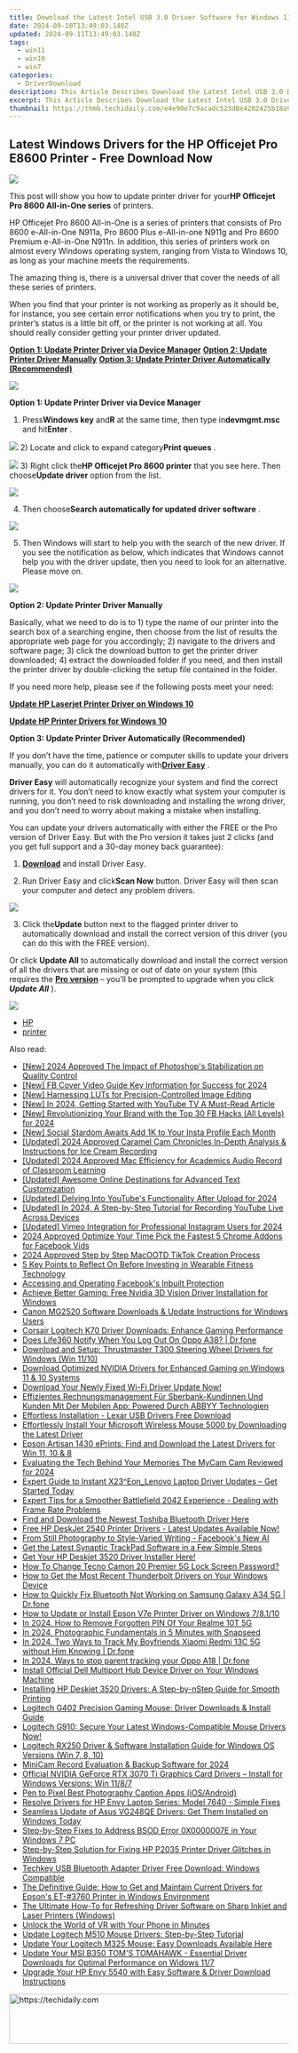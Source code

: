 ```yaml
---
title: Download the Latest Intel USB 3.0 Driver Software for Windows 11
date: 2024-09-10T13:49:03.140Z
updated: 2024-09-11T13:49:03.140Z
tags:
  - win11
  - win10
  - win7
categories:
  - DriverDownload
description: This Article Describes Download the Latest Intel USB 3.0 Driver Software for Windows 11
excerpt: This Article Describes Download the Latest Intel USB 3.0 Driver Software for Windows 11
thumbnail: https://thmb.techidaily.com/e4e90e7c9acadc523d8e4202425b18a9d8056d3f1cd618361a73d2cd13f94e4f.jpg
---
```


## Latest Windows Drivers for the HP Officejet Pro E8600 Printer - Free Download Now

![](https://ssl-product-images.www8-hp.com/digmedialib/prodimg/lowres/c02926047.png)

 This post will show you how to update printer driver for your**HP Officejet Pro 8600 All-in-One series** of printers.

 HP Officejet Pro 8600 All-in-One is a series of printers that consists of Pro 8600 e-All-in-One N911a, Pro 8600 Plus e-All-in-one N911g and Pro 8600 Premium e-All-in-One N911n. In addition, this series of printers work on almost every Windows operating system, ranging from Vista to Windows 10, as long as your machine meets the requirements.

 The amazing thing is, there is a universal driver that cover the needs of all these series of printers.

 When you find that your printer is not working as properly as it should be, for instance, you see certain error notifications when you try to print, the printer’s status is a little bit off, or the printer is not working at all. You should really consider getting your printer driver updated.

[**Option 1: Update Printer Driver via Device Manager**](https://tools.techidaily.com/drivereasy/download/)
[**Option 2: Update Printer Driver Manually**](https://tools.techidaily.com/drivereasy/download/)
[**Option 3: Update Printer Driver Automatically (Recommended)**](https://www.drivereasy.com/knowledge/hp-officejet-pro-8600-printer-driver-download-for-windows/#3)

![](https://images.drivereasy.com/wp-content/uploads/2017/05/img_590809f687953.jpg)

 **Option 1: Update Printer Driver via Device Manager**

 1) Press**Windows key** and**R** at the same time, then type in**devmgmt.msc** and hit**Enter** .

![](https://images.drivereasy.com/wp-content/uploads/2017/05/img_5907fef252f36.png)
 2) Locate and click to expand category**Print queues** .

![](https://images.drivereasy.com/wp-content/uploads/2017/05/img_590802e3114a1.jpg)
 3) Right click the**HP Officejet Pro 8600 printer** that you see here. Then choose**Update driver** option from the list.

![](https://images.drivereasy.com/wp-content/uploads/2017/05/img_59080a9f4559f.png)

 4) Then choose**Search automatically for updated driver software** .

![](https://images.drivereasy.com/wp-content/uploads/2017/05/img_59080b75a70a9.jpg)

 5) Then Windows will start to help you with the search of the new driver. If you see the notification as below, which indicates that Windows cannot help you with the driver update, then you need to look for an alternative. Please move on.

![](https://images.drivereasy.com/wp-content/uploads/2017/05/img_59082342e5590.jpg)

 **Option 2: Update Printer Driver Manually**

 Basically, what we need to do is to 1) type the name of our printer into the search box of a searching engine, then choose from the list of results the appropriate web page for you accordingly; 2) navigate to the drivers and software page; 3) click the download button to get the printer driver downloaded; 4) extract the downloaded folder if you need, and then install the printer driver by double-clicking the setup file contained in the folder.

 If you need more help, please see if the following posts meet your need:

[**Update HP Laserjet Printer Driver on Windows 10**](https://tools.techidaily.com/drivereasy/download/)

[**Update HP Printer Drivers for Windows 10**](https://tools.techidaily.com/drivereasy/download/)

**Option 3: Update Printer Driver Automatically (Recommended)**

 If you don’t have the time, patience or computer skills to update your drivers manually, you can do it automatically with[**Driver Easy**](https://tools.techidaily.com/drivereasy/download/) .

**Driver Easy** will automatically recognize your system and find the correct drivers for it. You don’t need to know exactly what system your computer is running, you don’t need to risk downloading and installing the wrong driver, and you don’t need to worry about making a mistake when installing.

 You can update your drivers automatically with either the FREE or the Pro version of Driver Easy. But with the Pro version it takes just 2 clicks (and you get full support and a 30-day money back guarantee):

 1) **[Download](https://tools.techidaily.com/drivereasy/download/)**  and install Driver Easy.

 2) Run Driver Easy and click**Scan Now** button. Driver Easy will then scan your computer and detect any problem drivers.

![](https://images.drivereasy.com/wp-content/uploads/2017/05/img_59082b9478bec.png)

 3) Click the**Update** button next to the flagged printer driver to automatically download and install the correct version of this driver (you can do this with the FREE version).

 Or click **Update All** to automatically download and install the correct version of all the drivers that are missing or out of date on your system (this requires the **[Pro version](https://tools.techidaily.com/drivereasy/download/)**  – you’ll be prompted to upgrade when you click _**Update All**_ ).

![](https://images.drivereasy.com/wp-content/uploads/2017/05/img_59082b8eb2887.jpg)

* [HP](https://tools.techidaily.com/drivereasy/download/)
* [printer](https://tools.techidaily.com/drivereasy/download/)

<ins class="adsbygoogle"
     style="display:block"
     data-ad-format="autorelaxed"
     data-ad-client="ca-pub-7571918770474297"
     data-ad-slot="1223367746"></ins>



<ins class="adsbygoogle"
     style="display:block"
     data-ad-client="ca-pub-7571918770474297"
     data-ad-slot="8358498916"
     data-ad-format="auto"
     data-full-width-responsive="true"></ins>

<span class="atpl-alsoreadstyle">Also read:</span>
<div><ul>
<li><a href="https://fox-friendly.techidaily.com/new-2024-approved-the-impact-of-photoshops-stabilization-on-quality-control/"><u>[New] 2024 Approved  The Impact of Photoshop's Stabilization on Quality Control</u></a></li>
<li><a href="https://facebook-video-recording.techidaily.com/new-fb-cover-video-guide-key-information-for-success-for-2024/"><u>[New] FB Cover Video Guide  Key Information for Success for 2024</u></a></li>
<li><a href="https://some-techniques.techidaily.com/new-harnessing-luts-for-precision-controlled-image-editing/"><u>[New] Harnessing LUTs for Precision-Controlled Image Editing</u></a></li>
<li><a href="https://eaxpv-info.techidaily.com/new-in-2024-getting-started-with-youtube-tv-a-must-read-article/"><u>[New] In 2024, Getting Started with YouTube TV  A Must-Read Article</u></a></li>
<li><a href="https://facebook-clips.techidaily.com/new-revolutionizing-your-brand-with-the-top-30-fb-hacks-all-levels-for-2024/"><u>[New] Revolutionizing Your Brand with the Top 30 FB Hacks (All Levels) for 2024</u></a></li>
<li><a href="https://instagram-video-files.techidaily.com/new-social-stardom-awaits-add-1k-to-your-insta-profile-each-month/"><u>[New] Social Stardom Awaits  Add 1K to Your Insta Profile Each Month</u></a></li>
<li><a href="https://visual-screen-recording.techidaily.com/updated-2024-approved-caramel-cam-chronicles-in-depth-analysis-and-instructions-for-ice-cream-recording/"><u>[Updated] 2024 Approved  Caramel Cam Chronicles  In-Depth Analysis & Instructions for Ice Cream Recording</u></a></li>
<li><a href="https://screen-recording.techidaily.com/updated-2024-approved-mac-efficiency-for-academics-audio-record-of-classroom-learning/"><u>[Updated] 2024 Approved  Mac Efficiency for Academics  Audio Record of Classroom Learning</u></a></li>
<li><a href="https://extra-information.techidaily.com/updated-awesome-online-destinations-for-advanced-text-customization/"><u>[Updated] Awesome Online Destinations for Advanced Text Customization</u></a></li>
<li><a href="https://youtube-blog.techidaily.com/ed-delving-into-youtubes-functionality-after-upload-for-2024/"><u>[Updated] Delving Into YouTube's Functionality After Upload for 2024</u></a></li>
<li><a href="https://screen-sharing-recording.techidaily.com/updated-in-2024-a-step-by-step-tutorial-for-recording-youtube-live-across-devices/"><u>[Updated] In 2024, A Step-by-Step Tutorial for Recording YouTube Live Across Devices</u></a></li>
<li><a href="https://instagram-video-files.techidaily.com/updated-vimeo-integration-for-professional-instagram-users-for-2024/"><u>[Updated] Vimeo Integration for Professional Instagram Users for 2024</u></a></li>
<li><a href="https://facebook-videos.techidaily.com/2024-approved-optimize-your-time-pick-the-fastest-5-chrome-addons-for-facebook-vids/"><u>2024 Approved  Optimize Your Time  Pick the Fastest 5 Chrome Addons for Facebook Vids</u></a></li>
<li><a href="https://tiktok-video-recordings.techidaily.com/2024-approved-step-by-step-macootd-tiktok-creation-process/"><u>2024 Approved  Step by Step  MacOOTD TikTok Creation Process</u></a></li>
<li><a href="https://buynow-info.techidaily.com/5-key-points-to-reflect-on-before-investing-in-wearable-fitness-technology/"><u>5 Key Points to Reflect On Before Investing in Wearable Fitness Technology</u></a></li>
<li><a href="https://facebook.techidaily.com/accessing-and-operating-facebooks-inbuilt-protection/"><u>Accessing and Operating Facebook's Inbuilt Protection</u></a></li>
<li><a href="https://driver-download.techidaily.com/achieve-better-gaming-free-nvidia-3d-vision-driver-installation-for-windows/"><u>Achieve Better Gaming: Free Nvidia 3D Vision Driver Installation for Windows</u></a></li>
<li><a href="https://driver-download.techidaily.com/canon-mg2520-software-downloads-and-update-instructions-for-windows-users/"><u>Canon MG2520 Software Downloads & Update Instructions for Windows Users</u></a></li>
<li><a href="https://driver-download.techidaily.com/corsair-logitech-k70-driver-downloads-enhance-gaming-performance/"><u>Corsair Logitech K70 Driver Downloads: Enhance Gaming Performance</u></a></li>
<li><a href="https://fake-location.techidaily.com/does-life360-notify-when-you-log-out-on-oppo-a38-drfone-by-drfone-virtual-android/"><u>Does Life360 Notify When You Log Out On Oppo A38? | Dr.fone</u></a></li>
<li><a href="https://driver-download.techidaily.com/download-and-setup-thrustmaster-t300-steering-wheel-drivers-for-windows-win-1110/"><u>Download and Setup: Thrustmaster T300 Steering Wheel Drivers for Windows (Win 11/10)</u></a></li>
<li><a href="https://driver-download.techidaily.com/download-optimized-nvidia-drivers-for-enhanced-gaming-on-windows-11-and-10-systems/"><u>Download Optimized NVIDIA Drivers for Enhanced Gaming on Windows 11 & 10 Systems</u></a></li>
<li><a href="https://driver-download.techidaily.com/download-your-newly-fixed-wi-fi-driver-update-now/"><u>Download Your Newly Fixed Wi-Fi Driver Update Now!</u></a></li>
<li><a href="https://discover-blog.techidaily.com/effizientes-rechnungsmanagement-fur-sberbank-kundinnen-und-kunden-mit-der-mobilen-app-powered-durch-abbyy-technologien/"><u>Effizientes Rechnungsmanagement Für Sberbank-Kundinnen Und Kunden Mit Der Mobilen App: Powered Durch ABBYY Technologien</u></a></li>
<li><a href="https://driver-download.techidaily.com/effortless-installation-lexar-usb-drivers-free-download/"><u>Effortless Installation - Lexar USB Drivers Free Download</u></a></li>
<li><a href="https://driver-download.techidaily.com/effortlessly-install-your-microsoft-wireless-mouse-5000-by-downloading-the-latest-driver/"><u>Effortlessly Install Your Microsoft Wireless Mouse 5000 by Downloading the Latest Driver</u></a></li>
<li><a href="https://driver-download.techidaily.com/epson-artisan-1430-eprints-find-and-download-the-latest-drivers-for-win-11-10-and-8/"><u>Epson Artisan 1430 ePrints: Find and Download the Latest Drivers for Win 11, 10 & 8</u></a></li>
<li><a href="https://screen-video-capture.techidaily.com/evaluating-the-tech-behind-your-memories-the-mycam-cam-reviewed-for-2024/"><u>Evaluating the Tech Behind Your Memories  The MyCam Cam Reviewed for 2024</u></a></li>
<li><a href="https://driver-download.techidaily.com/expert-guide-to-instant-x23eonlenovo-laptop-driver-updates-get-started-today/"><u>Expert Guide to Instant X23^Eon_Lenovo Laptop Driver Updates – Get Started Today</u></a></li>
<li><a href="https://win-blog.techidaily.com/expert-tips-for-a-smoother-battlefield-2042-experience-dealing-with-frame-rate-problems/"><u>Expert Tips for a Smoother Battlefield 2042 Experience - Dealing with Frame Rate Problems</u></a></li>
<li><a href="https://driver-download.techidaily.com/find-and-download-the-newest-toshiba-bluetooth-driver-here/"><u>Find and Download the Newest Toshiba Bluetooth Driver Here</u></a></li>
<li><a href="https://driver-download.techidaily.com/free-hp-deskjet-2540-printer-drivers-latest-updates-available-now/"><u>Free HP DeskJet 2540 Printer Drivers - Latest Updates Available Now!</u></a></li>
<li><a href="https://facebook.techidaily.com/from-still-photography-to-style-varied-writing-facebooks-new-ai/"><u>From Still Photography to Style-Varied Writing - Facebook's New AI</u></a></li>
<li><a href="https://driver-download.techidaily.com/get-the-latest-synaptic-trackpad-software-in-a-few-simple-steps/"><u>Get the Latest Synaptic TrackPad Software in a Few Simple Steps</u></a></li>
<li><a href="https://driver-download.techidaily.com/1722976849913-get-your-hp-deskjet-3520-driver-installer-here/"><u>Get Your HP Deskjet 3520 Driver Installer Here!</u></a></li>
<li><a href="https://unlock-android.techidaily.com/how-to-change-tecno-camon-20-premier-5g-lock-screen-password-by-drfone-android/"><u>How To Change Tecno Camon 20 Premier 5G Lock Screen Password?</u></a></li>
<li><a href="https://driver-download.techidaily.com/how-to-get-the-most-recent-thunderbolt-drivers-on-your-windows-device/"><u>How to Get the Most Recent Thunderbolt Drivers on Your Windows Device</u></a></li>
<li><a href="https://fix-guide.techidaily.com/how-to-quickly-fix-bluetooth-not-working-on-samsung-galaxy-a34-5g-drfone-by-drfone-fix-android-problems-fix-android-problems/"><u>How to Quickly Fix Bluetooth Not Working on Samsung Galaxy A34 5G | Dr.fone</u></a></li>
<li><a href="https://driver-download.techidaily.com/how-to-update-or-install-epson-v7e-printer-driver-on-windows-78110/"><u>How to Update or Install Epson V7e Printer Driver on Windows 7/8.1/10</u></a></li>
<li><a href="https://easy-unlock-android.techidaily.com/in-2024-how-to-remove-forgotten-pin-of-your-realme-10t-5g-by-drfone-android/"><u>In 2024, How to Remove Forgotten PIN Of Your Realme 10T 5G</u></a></li>
<li><a href="https://article-tips.techidaily.com/in-2024-photographic-fundamentals-in-5-minutes-with-snapseed/"><u>In 2024, Photographic Fundamentals in 5 Minutes with Snapseed</u></a></li>
<li><a href="https://android-location-track.techidaily.com/in-2024-two-ways-to-track-my-boyfriends-xiaomi-redmi-13c-5g-without-him-knowing-drfone-by-drfone-virtual-android/"><u>In 2024, Two Ways to Track My Boyfriends Xiaomi Redmi 13C 5G without Him Knowing | Dr.fone</u></a></li>
<li><a href="https://android-location-track.techidaily.com/in-2024-ways-to-stop-parent-tracking-your-oppo-a18-drfone-by-drfone-virtual-android/"><u>In 2024, Ways to stop parent tracking your Oppo A18 | Dr.fone</u></a></li>
<li><a href="https://driver-download.techidaily.com/install-official-dell-multiport-hub-device-driver-on-your-windows-machine/"><u>Install Official Dell Multiport Hub Device Driver on Your Windows Machine</u></a></li>
<li><a href="https://driver-download.techidaily.com/installing-hp-deskjet-3520-drivers-a-step-by-nstep-guide-for-smooth-printing/"><u>Installing HP Deskjet 3520 Drivers: A Step-by-nStep Guide for Smooth Printing</u></a></li>
<li><a href="https://driver-download.techidaily.com/logitech-g402-precision-gaming-mouse-driver-downloads-and-install-guide/"><u>Logitech G402 Precision Gaming Mouse: Driver Downloads & Install Guide</u></a></li>
<li><a href="https://driver-download.techidaily.com/1722973445603-logitech-g910-secure-your-latest-windows-compatible-mouse-drivers-now/"><u>Logitech G910: Secure Your Latest Windows-Compatible Mouse Drivers Now!</u></a></li>
<li><a href="https://driver-download.techidaily.com/logitech-rx250-driver-and-software-installation-guide-for-windows-os-versions-win-7-8-10/"><u>Logitech RX250 Driver & Software Installation Guide for Windows OS Versions (Win 7, 8, 10)</u></a></li>
<li><a href="https://screen-video-capture.techidaily.com/minicam-record-evaluation-and-backup-software-for-2024/"><u>MiniCam Record Evaluation & Backup Software for 2024</u></a></li>
<li><a href="https://driver-download.techidaily.com/official-nvidia-geforce-rtx-3070-ti-graphics-card-drivers-install-for-windows-versions-win-1187/"><u>Official NVIDIA GeForce RTX 3070 Ti Graphics Card Drivers – Install for Windows Versions: Win 11/8/7</u></a></li>
<li><a href="https://extra-information.techidaily.com/pen-to-pixel-best-photography-caption-apps-iosandroid/"><u>Pen to Pixel  Best Photography Caption Apps (iOS/Android)</u></a></li>
<li><a href="https://driver-download.techidaily.com/resolve-drivers-for-hp-envy-laptop-series-model-7640-simple-fixes/"><u>Resolve Drivers for HP Envy Laptop Series: Model 7640 - Simple Fixes</u></a></li>
<li><a href="https://driver-download.techidaily.com/seamless-update-of-asus-vg248qe-drivers-get-them-installed-on-windows-today/"><u>Seamless Update of Asus VG248QE Drivers: Get Them Installed on Windows Today</u></a></li>
<li><a href="https://driver-error.techidaily.com/step-by-step-fixes-to-address-bsod-error-0x0000007e-in-your-windows-7-pc/"><u>Step-by-Step Fixes to Address BSOD Error 0X0000007E in Your Windows 7 PC</u></a></li>
<li><a href="https://driver-download.techidaily.com/step-by-step-solution-for-fixing-hp-p2035-printer-driver-glitches-in-windows/"><u>Step-by-Step Solution for Fixing HP P2035 Printer Driver Glitches in Windows</u></a></li>
<li><a href="https://driver-download.techidaily.com/techkey-usb-bluetooth-adapter-driver-free-download-windows-compatible/"><u>Techkey USB Bluetooth Adapter Driver Free Download: Windows Compatible</u></a></li>
<li><a href="https://driver-download.techidaily.com/the-definitive-guide-how-to-get-and-maintain-current-drivers-for-epsons-et-3760-printer-in-windows-environment/"><u>The Definitive Guide: How to Get and Maintain Current Drivers for Epson's ET-#3760 Printer in Windows Environment</u></a></li>
<li><a href="https://driver-download.techidaily.com/the-ultimate-how-to-for-refreshing-driver-software-on-sharp-inkjet-and-laser-printers-windows/"><u>The Ultimate How-To for Refreshing Driver Software on Sharp Inkjet and Laser Printers (Windows)</u></a></li>
<li><a href="https://extra-information.techidaily.com/unlock-the-world-of-vr-with-your-phone-in-minutes/"><u>Unlock the World of VR with Your Phone in Minutes</u></a></li>
<li><a href="https://driver-download.techidaily.com/update-logitech-m510-mouse-drivers-step-by-step-tutorial/"><u>Update Logitech M510 Mouse Drivers: Step-by-Step Tutorial</u></a></li>
<li><a href="https://driver-download.techidaily.com/1722953503667-update-your-logitech-m325-mouse-easy-downloads-available-here/"><u>Update Your Logitech M325 Mouse: Easy Downloads Available Here</u></a></li>
<li><a href="https://driver-download.techidaily.com/update-your-msi-b350-toms-tomahawk-essential-driver-downloads-for-optimal-performance-on-widows-117/"><u>Update Your MSI B350 TOM'S TOMAHAWK - Essential Driver Downloads for Optimal Performance on Widows 11/7</u></a></li>
<li><a href="https://driver-download.techidaily.com/upgrade-your-hp-envy-5540-with-easy-software-and-driver-download-instructions/"><u>Upgrade Your HP Envy 5540 with Easy Software & Driver Download Instructions</u></a></li>
</ul></div>





<!-- affiliate ads begin -->
<a href="https://ephamedtechinc.pxf.io/c/5597632/2136627/26400" target="_top" id="2136627">
  <img src="//a.impactradius-go.com/display-ad/26400-2136627" border="0" alt="https://techidaily.com" width="728" height="90"/>
</a>
<img height="0" width="0" src="https://ephamedtechinc.pxf.io/i/5597632/2136627/26400" style="position:absolute;visibility:hidden;" border="0" />
<!-- affiliate ads end -->




